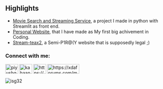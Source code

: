 ## Highlights
* [Movie Search and Streaming Service](https://github.com/isg32/vidsrc-streamlit/), a project I made in python with Streamlit as front end.
* [Personal Website](https://isg32.github.io), that I have made as My first big achivement in Coding.
* [Stream-teax2](https://isg32.github.io/projects/streamteax2/), a Semi-P1R@(Y website that is supposedly legal ;)

<h3 align="left">Connect with me:</h3>
<p align="left">
<a href="https://www.linkedin.com/in/sapangajjar101105/" target="blank"><img align="center" src="https://raw.githubusercontent.com/rahuldkjain/github-profile-readme-generator/master/src/images/icons/Social/linked-in-alt.svg" alt="piyushgarg195" height="30" width="40" /></a>
<a href="https://instagram.com/kahaan.ho.sapan" target="blank"><img align="center" src="https://raw.githubusercontent.com/rahuldkjain/github-profile-readme-generator/master/src/images/icons/Social/instagram.svg" alt="kahaan.ho.sapan" height="30" width="40" /></a>
<a href="https://www.youtube.com/@isg32" target="blank"><img align="center" src="https://raw.githubusercontent.com/rahuldkjain/github-profile-readme-generator/master/src/images/icons/Social/youtube.svg" alt="https://www.youtube.com/@isg32" height="30" width="40" /></a>
<a href="https://xdaforums.com/m/gajjar01.11027239/" target="blank"><img align="center" src="https://xdaforums.com/data/assets/logo/xda-white-text.png" alt="https://xdaforums.com/m/gajjar01.11027239/" height="30" width="100" /></a>
</p>

<p align="left"> <img src="https://komarev.com/ghpvc/?username=isg32&label=Profile%20views&color=0e75b6&style=flat" alt="isg32" /> </p>
